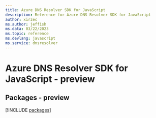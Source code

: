 ```yaml
---
title: Azure DNS Resolver SDK for JavaScript
description: Reference for Azure DNS Resolver SDK for JavaScript
author: xirzec
ms.author: jeffish
ms.data: 03/22/2023
ms.topic: reference
ms.devlang: javascript
ms.service: dnsresolver
---
```

# Azure DNS Resolver SDK for JavaScript - preview
## Packages - preview
[!INCLUDE [packages](dns-resolver-index.md)]